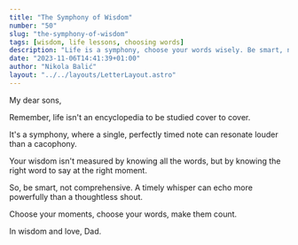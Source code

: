 ```yaml
---
title: "The Symphony of Wisdom"
number: "50"
slug: "the-symphony-of-wisdom"
tags: [wisdom, life lessons, choosing words]
description: "Life is a symphony, choose your words wisely. Be smart, not comprehensive. Make your moments count. Wisdom and love from Dad."
date: "2023-11-06T14:41:39+01:00"
author: "Nikola Balić"
layout: "../../layouts/LetterLayout.astro"
---
```

My dear sons,

Remember, life isn't an encyclopedia to be studied cover to cover.

It's a symphony, where a single, perfectly timed note can resonate louder than a cacophony.

Your wisdom isn't measured by knowing all the words, but by knowing the right word to say at the right moment.

So, be smart, not comprehensive. A timely whisper can echo more powerfully than a thoughtless shout.

Choose your moments, choose your words, make them count.

In wisdom and love,
Dad.